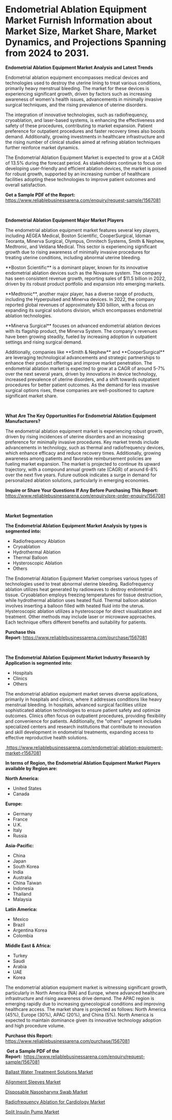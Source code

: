 <p><h1>Endometrial Ablation Equipment Market Furnish Information about Market Size, Market Share, Market Dynamics, and Projections Spanning from 2024 to 2031.</h1></p><p><strong>Endometrial Ablation Equipment Market Analysis and Latest Trends</strong></p>
<p><p>Endometrial ablation equipment encompasses medical devices and technologies used to destroy the uterine lining to treat various conditions, primarily heavy menstrual bleeding. The market for these devices is experiencing significant growth, driven by factors such as increasing awareness of women's health issues, advancements in minimally invasive surgical techniques, and the rising prevalence of uterine disorders. </p><p>The integration of innovative technologies, such as radiofrequency, cryoablation, and laser-based systems, is enhancing the effectiveness and safety of these procedures, contributing to market expansion. Patient preference for outpatient procedures and faster recovery times also boosts demand. Additionally, growing investments in healthcare infrastructure and the rising number of clinical studies aimed at refining ablation techniques further reinforce market dynamics.</p><p>The Endometrial Ablation Equipment Market is expected to grow at a CAGR of 13.5% during the forecast period. As stakeholders continue to focus on developing user-friendly and efficient ablation devices, the market is poised for robust growth, supported by an increasing number of healthcare facilities adopting these technologies to improve patient outcomes and overall satisfaction.</p></p>
<p><strong>Get a Sample PDF of the Report:&nbsp;</strong> <a href="https://www.reliablebusinessarena.com/enquiry/request-sample/1567081">https://www.reliablebusinessarena.com/enquiry/request-sample/1567081</a></p>
<p>&nbsp;</p>
<p><strong>Endometrial Ablation Equipment Major Market Players</strong></p>
<p><p>The endometrial ablation equipment market features several key players, including AEGEA Medical, Boston Scientific, CooperSurgical, Idoman Teoranta, Minerva Surgical, Olympus, Omnitech Systems, Smith & Nephew, Medtronic, and Veldana Medical. This sector is experiencing significant growth due to rising awareness of minimally invasive procedures for treating uterine conditions, including abnormal uterine bleeding.</p><p>**Boston Scientific** is a dominant player, known for its innovative endometrial ablation devices such as the Novasure system. The company has seen consistent revenue growth, reporting sales of $11.5 billion in 2022, driven by its robust product portfolio and expansion into emerging markets.</p><p>**Medtronic**, another major player, has a diverse range of products, including the Hyperpulsed and Minerva devices. In 2022, the company reported global revenues of approximately $30 billion, with a focus on expanding its surgical solutions division, which encompasses endometrial ablation technologies.</p><p>**Minerva Surgical** focuses on advanced endometrial ablation devices with its flagship product, the Minerva System. The company's revenues have been growing steadily, fueled by increasing adoption in outpatient settings and rising surgical demand.</p><p>Additionally, companies like **Smith & Nephew** and **CooperSurgical** are leveraging technological advancements and strategic partnerships to enhance their product offerings and improve market penetration. The endometrial ablation market is expected to grow at a CAGR of around 5-7% over the next several years, driven by innovations in device technology, increased prevalence of uterine disorders, and a shift towards outpatient procedures for better patient outcomes. As the demand for less invasive surgical options rises, these companies are well-positioned to capture significant market share.</p></p>
<p>&nbsp;</p>
<p><strong>What Are The Key Opportunities For Endometrial Ablation Equipment Manufacturers?</strong></p>
<p><p>The endometrial ablation equipment market is experiencing robust growth, driven by rising incidences of uterine disorders and an increasing preference for minimally invasive procedures. Key market trends include advancements in technology, such as thermal and radiofrequency devices, which enhance efficacy and reduce recovery times. Additionally, growing awareness among patients and favorable reimbursement policies are fueling market expansion. The market is projected to continue its upward trajectory, with a compound annual growth rate (CAGR) of around 6-8% over the next five years. Future outlook indicates a surge in demand for personalized ablation solutions, particularly in emerging economies.</p></p>
<p><strong>Inquire or Share Your Questions If Any Before Purchasing This Report:</strong> <a href="https://www.reliablebusinessarena.com/enquiry/pre-order-enquiry/1567081">https://www.reliablebusinessarena.com/enquiry/pre-order-enquiry/1567081</a></p>
<p>&nbsp;</p>
<p><strong>Market Segmentation</strong></p>
<p><strong>The Endometrial Ablation Equipment Market Analysis by types is segmented into:</strong></p>
<p><ul><li>Radiofrequency Ablation</li><li>Cryoablation</li><li>Hydrothermal Ablation</li><li>Thermal Balloon</li><li>Hysteroscopic Ablation</li><li>Others</li></ul></p>
<p><p>The Endometrial Ablation Equipment Market comprises various types of technologies used to treat abnormal uterine bleeding. Radiofrequency ablation utilizes heat generated by radiowaves to destroy endometrial tissue. Cryoablation employs freezing temperatures for tissue destruction, while hydrothermal ablation uses heated fluid. Thermal balloon ablation involves inserting a balloon filled with heated fluid into the uterus. Hysteroscopic ablation utilizes a hysteroscope for direct visualization and treatment. Other methods may include laser or microwave approaches. Each technique offers different benefits and suitability for patients.</p></p>
<p><strong>Purchase this Report:&nbsp;</strong><a href="https://www.reliablebusinessarena.com/purchase/1567081">https://www.reliablebusinessarena.com/purchase/1567081</a></p>
<p>&nbsp;</p>
<p><strong>The Endometrial Ablation Equipment Market Industry Research by Application is segmented into:</strong></p>
<p><ul><li>Hospitals</li><li>Clinics</li><li>Others</li></ul></p>
<p><p>The endometrial ablation equipment market serves diverse applications, primarily in hospitals and clinics, where it addresses conditions like heavy menstrual bleeding. In hospitals, advanced surgical facilities utilize sophisticated ablation technologies to ensure patient safety and optimize outcomes. Clinics often focus on outpatient procedures, providing flexibility and convenience for patients. Additionally, the "others" segment includes specialized centers and research institutions that contribute to innovation and skill development in endometrial treatments, expanding access to effective reproductive health solutions.</p></p>
<p><a href="https://www.reliablebusinessarena.com/endometrial-ablation-equipment-market-r1567081">&nbsp;https://www.reliablebusinessarena.com/endometrial-ablation-equipment-market-r1567081</a></p>
<p><strong>In terms of Region, the Endometrial Ablation Equipment Market Players available by Region are:</strong></p>
<p>
    <p> <strong> North America: </strong>
        <ul>
            <li>United States</li>
            <li>Canada</li>
        </ul>
        </p> 
    <p> <strong> Europe: </strong>
        <ul>
            <li>Germany</li>
            <li>France</li>
            <li>U.K.</li>
            <li>Italy</li>
            <li>Russia</li>
        </ul>
        </p> 
    <p> <strong> Asia-Pacific: </strong>
        <ul>
            <li>China</li>
            <li>Japan</li>
            <li>South Korea</li>
            <li>India</li>
            <li>Australia</li>
            <li>China Taiwan</li>
            <li>Indonesia</li>
            <li>Thailand</li>
            <li>Malaysia</li>
        </ul>
        </p> 
    <p> <strong> Latin America: </strong>
        <ul>
            <li>Mexico</li>
            <li>Brazil</li>
            <li>Argentina Korea</li>
            <li>Colombia</li>
        </ul>
        </p> 
    <p> <strong> Middle East & Africa: </strong>
        <ul>
            <li>Turkey</li>
            <li>Saudi</li>
            <li>Arabia</li>
            <li>UAE</li>
            <li>Korea</li>
        </ul>
    </p>
    </p>
<p><p>The endometrial ablation equipment market is witnessing significant growth, particularly in North America (NA) and Europe, where advanced healthcare infrastructure and rising awareness drive demand. The APAC region is emerging rapidly due to increasing gynecological conditions and improving healthcare access. The market share is projected as follows: North America (45%), Europe (30%), APAC (20%), and China (5%). North America is expected to maintain dominance given its innovative technology adoption and high procedure volume.</p></p>
<p><strong>Purchase this Report: </strong><a href="https://www.reliablebusinessarena.com/purchase/1567081">https://www.reliablebusinessarena.com/purchase/1567081</a></p>
<p>&nbsp;<strong>Get a Sample PDF of the Report:&nbsp;&nbsp;</strong><a href="https://www.reliablebusinessarena.com/enquiry/request-sample/1567081">https://www.reliablebusinessarena.com/enquiry/request-sample/1567081</a></p>
<p><strong></strong></p>
<p><p><a href="https://issuu.com/reportprime-2/docs/ballast-water-treatment-solutions-m_9058d01799a7e2">Ballast Water Treatment Solutions Market</a></p><p><a href="https://www.linkedin.com/pulse/unveiling-market-trends-global-alignment-sleeves-growth-regional-hnnlc?trackingId=ddFzEziNQLmNP%2F1SVxs3gQ%3D%3D">Alignment Sleeves Market</a></p><p><a href="https://medium.com/@ayamgoreng5458/mapping-the-disposable-nasopharynx-swab-market-trends-challenges-and-breakthroughs-2024-2031-89c56764bb30">Disposable Nasopharynx Swab Market</a></p><p><a href="https://github.com/joannesouthgate/Market-Research-Report-List-5/blob/main/radiofrequency-ablation-for-cardiology-market.md">Radiofrequency Ablation for Cardiology Market</a></p><p><a href="https://medium.com/@ayamgoreng5458/split-insulin-pump-market-global-market-insights-and-regional-analysis-2024-2031-5d46c6ba302d">Split Insulin Pump Market</a></p></p>